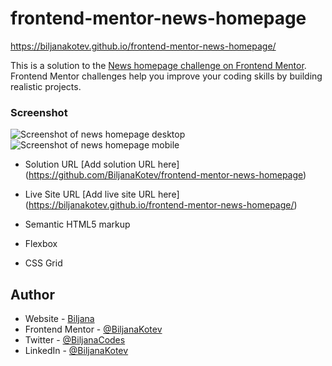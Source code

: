# frontend-mentor-news-homepage

 https://biljanakotev.github.io/frontend-mentor-news-homepage/
 
This is a solution to the [News homepage challenge on Frontend Mentor](https://www.frontendmentor.io/challenges/news-homepage-H6SWTa1MFl). Frontend Mentor challenges help you improve your coding skills by building realistic projects. 


 ### Screenshot

![Screenshot of news homepage desktop](https://i.postimg.cc/XvFyspjP/front-end-mentor-newspage-desktop-screenshot.png?raw=true "Desktop Screenshot")
![Screenshot of news homepage mobile](https://i.postimg.cc/vZSZ5M5N/front-end-mentor-news-homepage-mobile-screen-screenshot.png?raw=true "Mobile Screenshot")

- Solution URL [Add solution URL here] (https://github.com/BiljanaKotev/frontend-mentor-news-homepage)
- Live Site URL [Add live site URL here] (https://biljanakotev.github.io/frontend-mentor-news-homepage/)

- Semantic HTML5 markup
- Flexbox
- CSS Grid


## Author

- Website - [Biljana](https://www.github/biljanakotev)
- Frontend Mentor - [@BiljanaKotev](https://www.frontendmentor.io/profile/biljanakotev)
- Twitter - [@BiljanaCodes](https://twitter.com/BiljanaCodes)
- LinkedIn - [@BiljanaKotev](https://www.linkedin.com/in/biljana-kotevska/)
